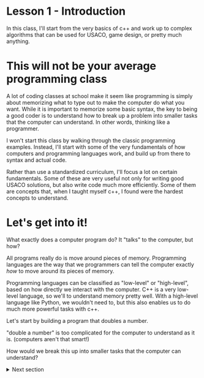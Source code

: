 # Lesson 1 - Introduction

In this class, I'll start from the very basics of c++ and work up to complex algorithms that can be used for USACO, game design, or pretty much anything.

# This will not be your average programming class

A lot of coding classes at school make it seem like programming is simply about memorizing what to type out to make the computer do what you want.
While it is important to memorize some basic syntax, the key to being a good coder is to understand how to break up a problem into smaller tasks
that the computer can understand. In other words, thinking like a programmer.

I won't start this class by walking through the classic programming examples. Instead, I'll start with some of the very fundamentals of how
computers and programming languages work, and build up from there to syntax and actual code.

Rather than use a standardized curriculum, I'll focus a lot on certain fundamentals. Some of these are very useful not only for writing good USACO solutions,
but also write code much more efficiently. Some of them are concepts that, when I taught myself c++, I found were the hardest concepts to understand.

# Let's get into it!

What exactly does a computer program do? It "talks" to the computer, but how?

All programs really do is move around pieces of memory. Programming languages are the way that we programmers can tell the computer
exactly *how* to move around its pieces of memory.

Programming languages can be classified as "low-level" or "high-level", based on how directly we interact with the computer.
C++ is a very low-level language, so we'll to understand memory pretty well. With a high-level language like Python, we wouldn't need to, but this also enables
us to do much more powerful tasks with c++.

Let's start by building a program that doubles a number.

"double a number" is too complicated for the computer to understand as it is. (computers aren't that smart!)

How would we break this up into smaller tasks that the computer can understand?

<details>
  <summary>Next section</summary>
  
```
ask user for a number
double the number
print out the result
```

To turn this into a program that we can have the computer run, we'll need to learn how to do some of these operations in c++.

Make a new file called `doubler.cpp`. Copy and paste this code into the file:

```c++
#include <iostream>
using namespace std;

int main() {
	
}
```

This code doesn't do any of the inputting or doubling or outputting, but it's necessary for the whole thing to run.

Now, we need to implement the first part of our `doubler` program - asking the user for an input.

To be able to work with the number we get, we need to store it somewhere. We'll use a variable, which is basically a specific
location in the computer's memory.

```c++
int main() {
	int user_input;
}
```

When we create variables in c++, we have to tell the computer what sort of information will be stored in the variable.

Next, we need to take in an input from the user. In c++, we input and output using `cin` and `cout`.

```c++
cin >> some_variable;
cout << "This gets printed on screen!";
```

Try to use this in our `doubler.cpp` program.

<details>
  <summary>Next section</summary>
	
```c++
int main() {
	int user_input;
	cin >> user_input;
}
```

Our next step is to double the inputted number. Make another variable to store the result.

<details>
	<summary>Next section</summary>
 
```c++
int user_input;
cin >> user_input;

int result;
result = user_input * 2;
```

This code works, but it's unnecessarily long. We can actually shorten this.

```c++
int user_input;
cin >> user_input;

user_input = user_input * 2;
```

```c++
int user_input;
cin >> user_input;

user_input *= 2;
```

Now we need to print out the result. Try to use `cout`.

<details>
	<summary>Next section</summary>

```c++
int user_input;
cin >> user_input;

user_input *= 2;

cout << user_input << endl;
```

You might notice the `endl` symbol. This is a special character that represends a newline (enter key).
Some IDEs will print output weirdly if you don't use a newline at the end of your program. Others don't but it's good practice
just in case.

The program seems like it works - but what if you give it a really big number, like `1111111111`?

# memory limits

A normal c++ `int` is 32 bits. It can't store numbers bigger than around `2000000000` (2 with 9 zeroes). If we want to be able to calculate
bigger numbers, we have to use a different type of variable with a bigger size - `long long`.

# Exercises

Modify the `doubler.cpp` program so that it gives the user a prompt when run, such as `Enter a number for the program to double: ` or something like that.

<details>
	<summary>Solution</summary>

```c++
cout << "Enter a number for the program to double: ";

int user_input;
cin >> user_input;

user_input *= 2;

cout << user_input << endl;
```
</details>

What if you wanted the program to input two numbers and add them together, instead of taking in one number and doubling it?
For example, if you inputted `2` and `3`, it would print out `5`.

<details>
	<summary>Solution</summary>

```c++
int number1, number2;
cin >> number1 >> number2;

int result = number1 + number2;

cout << result << endl;
```
</details>

</details>
</details>
</details>
</details>
